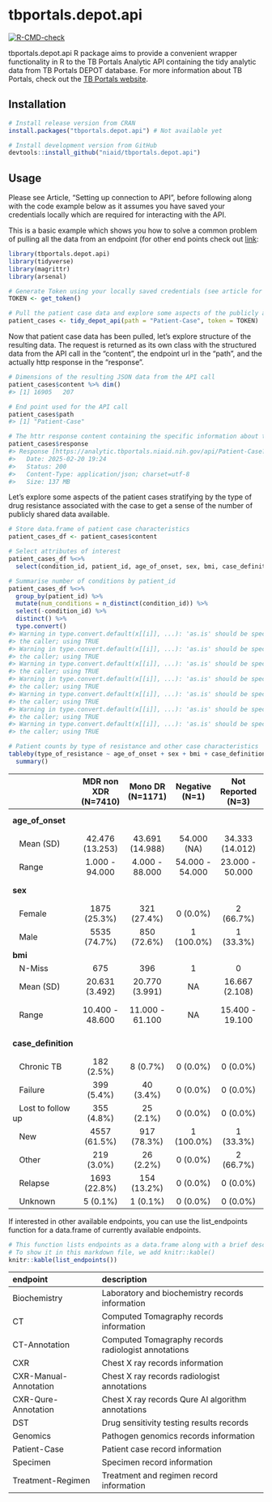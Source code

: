
<!-- README.md is generated from README.Rmd. Please edit that file -->

# tbportals.depot.api

<!-- badges: start -->

[![R-CMD-check](https://github.com/niaid/tbportals.depot.api/workflows/R-CMD-check/badge.svg)](https://github.com/niaid/tbportals.depot.api/actions)
<!-- badges: end -->

tbportals.depot.api R package aims to provide a convenient wrapper
functionality in R to the TB Portals Analytic API containing the tidy
analytic data from TB Portals DEPOT database. For more information about
TB Portals, check out the [TB Portals
website](https://tbportals.niaid.nih.gov/).

## Installation

``` r
# Install release version from CRAN
install.packages("tbportals.depot.api") # Not available yet

# Install development version from GitHub
devtools::install_github("niaid/tbportals.depot.api")
```

## Usage

Please see Article, “Setting up connection to API”, before following
along with the code example below as it assumes you have saved your
credentials locally which are required for interacting with the API.

This is a basic example which shows you how to solve a common problem of
pulling all the data from an endpoint (for other end points check out
[link](https://analytic.tbportals.niaid.nih.gov/index.html):

``` r
library(tbportals.depot.api)
library(tidyverse)
library(magrittr)
library(arsenal)

# Generate Token using your locally saved credentials (see article for how to set up)
TOKEN <- get_token()

# Pull the patient case data and explore some aspects of the publicly available cases
patient_cases <- tidy_depot_api(path = "Patient-Case", token = TOKEN)
```

Now that patient case data has been pulled, let’s explore structure of
the resulting data. The request is returned as its own class with the
structured data from the API call in the “content”, the endpoint url in
the “path”, and the actually http response in the “response”.

``` r
# Dimensions of the resulting JSON data from the API call
patient_cases$content %>% dim()
#> [1] 16905   207

# End point used for the API call
patient_cases$path
#> [1] "Patient-Case"

# The httr response content containing the specific information about the call
patient_cases$response
#> Response [https://analytic.tbportals.niaid.nih.gov/api/Patient-Case?returnCsv=false&cohortId=]
#>   Date: 2025-02-20 19:24
#>   Status: 200
#>   Content-Type: application/json; charset=utf-8
#>   Size: 137 MB
```

Let’s explore some aspects of the patient cases stratifying by the type
of drug resistance associated with the case to get a sense of the number
of publicly shared data available.

``` r
# Store data.frame of patient case characteristics
patient_cases_df <- patient_cases$content

# Select attributes of interest
patient_cases_df %<>%
  select(condition_id, patient_id, age_of_onset, sex, bmi, case_definition, type_of_resistance)

# Summarise number of conditions by patient_id
patient_cases_df %<>%
  group_by(patient_id) %>%
  mutate(num_conditions = n_distinct(condition_id)) %>%
  select(-condition_id) %>%
  distinct() %>%
  type.convert()
#> Warning in type.convert.default(x[[i]], ...): 'as.is' should be specified by
#> the caller; using TRUE
#> Warning in type.convert.default(x[[i]], ...): 'as.is' should be specified by
#> the caller; using TRUE
#> Warning in type.convert.default(x[[i]], ...): 'as.is' should be specified by
#> the caller; using TRUE
#> Warning in type.convert.default(x[[i]], ...): 'as.is' should be specified by
#> the caller; using TRUE
#> Warning in type.convert.default(x[[i]], ...): 'as.is' should be specified by
#> the caller; using TRUE
#> Warning in type.convert.default(x[[i]], ...): 'as.is' should be specified by
#> the caller; using TRUE
#> Warning in type.convert.default(x[[i]], ...): 'as.is' should be specified by
#> the caller; using TRUE

# Patient counts by type of resistance and other case characteristics
tableby(type_of_resistance ~ age_of_onset + sex + bmi + case_definition, data = patient_cases_df) %>%
  summary()
```

|                      | MDR non XDR (N=7410) | Mono DR (N=1171) | Negative (N=1)  | Not Reported (N=3) | Poly DR (N=383) | Pre-XDR (N=1225) | Sensitive (N=5255) |  XDR (N=1457)   | Total (N=16905) |  p value |
|:---------------------|:--------------------:|:----------------:|:---------------:|:------------------:|:---------------:|:----------------:|:------------------:|:---------------:|:---------------:|---------:|
| **age_of_onset**     |                      |                  |                 |                    |                 |                  |                    |                 |                 | \< 0.001 |
|    Mean (SD)         |   42.476 (13.253)    | 43.691 (14.988)  |   54.000 (NA)   |  34.333 (14.012)   | 43.225 (15.419) | 43.691 (12.716)  |  44.085 (16.007)   | 42.484 (12.887) | 43.166 (14.288) |          |
|    Range             |    1.000 - 94.000    |  4.000 - 88.000  | 54.000 - 54.000 |  23.000 - 50.000   | 1.000 - 93.000  |  7.000 - 90.000  |   1.000 - 95.000   | 3.000 - 84.000  | 1.000 - 95.000  |          |
| **sex**              |                      |                  |                 |                    |                 |                  |                    |                 |                 | \< 0.001 |
|    Female            |     1875 (25.3%)     |   321 (27.4%)    |    0 (0.0%)     |     2 (66.7%)      |   115 (30.0%)   |   268 (21.9%)    |    1501 (28.6%)    |   374 (25.7%)   |  4456 (26.4%)   |          |
|    Male              |     5535 (74.7%)     |   850 (72.6%)    |   1 (100.0%)    |     1 (33.3%)      |   268 (70.0%)   |   957 (78.1%)    |    3754 (71.4%)    |  1083 (74.3%)   |  12449 (73.6%)  |          |
| **bmi**              |                      |                  |                 |                    |                 |                  |                    |                 |                 |          |
|    N-Miss            |         675          |       396        |        1        |         0          |       113       |        43        |        2811        |       79        |      4118       |          |
|    Mean (SD)         |    20.631 (3.492)    |  20.770 (3.991)  |       NA        |   16.667 (2.108)   | 20.543 (3.807)  |  20.646 (4.045)  |   20.779 (4.154)   | 20.538 (3.541)  | 20.656 (3.723)  |          |
|    Range             |   10.400 - 48.600    | 11.000 - 61.100  |       NA        |  15.400 - 19.100   | 13.200 - 40.700 | 10.300 - 47.900  |  10.500 - 93.700   | 11.800 - 38.600 | 10.300 - 93.700 |          |
| **case_definition**  |                      |                  |                 |                    |                 |                  |                    |                 |                 | \< 0.001 |
|    Chronic TB        |      182 (2.5%)      |     8 (0.7%)     |    0 (0.0%)     |      0 (0.0%)      |    1 (0.3%)     |    87 (7.1%)     |     11 (0.2%)      |    93 (6.4%)    |   382 (2.3%)    |          |
|    Failure           |      399 (5.4%)      |    40 (3.4%)     |    0 (0.0%)     |      0 (0.0%)      |    12 (3.1%)    |    27 (2.2%)     |     39 (0.7%)      |   340 (23.3%)   |   857 (5.1%)    |          |
|    Lost to follow up |      355 (4.8%)      |    25 (2.1%)     |    0 (0.0%)     |      0 (0.0%)      |    19 (5.0%)    |    38 (3.1%)     |     85 (1.6%)      |    78 (5.4%)    |   600 (3.5%)    |          |
|    New               |     4557 (61.5%)     |   917 (78.3%)    |   1 (100.0%)    |     1 (33.3%)      |   294 (76.8%)   |   671 (54.8%)    |    4524 (86.1%)    |   447 (30.7%)   |  11412 (67.5%)  |          |
|    Other             |      219 (3.0%)      |    26 (2.2%)     |    0 (0.0%)     |     2 (66.7%)      |    10 (2.6%)    |    33 (2.7%)     |     81 (1.5%)      |    65 (4.5%)    |   436 (2.6%)    |          |
|    Relapse           |     1693 (22.8%)     |   154 (13.2%)    |    0 (0.0%)     |      0 (0.0%)      |   46 (12.0%)    |   368 (30.0%)    |     512 (9.7%)     |   433 (29.7%)   |  3206 (19.0%)   |          |
|    Unknown           |       5 (0.1%)       |     1 (0.1%)     |    0 (0.0%)     |      0 (0.0%)      |    1 (0.3%)     |     1 (0.1%)     |      3 (0.1%)      |    1 (0.1%)     |    12 (0.1%)    |          |

If interested in other available endpoints, you can use the
list_endpoints function for a data.frame of currently available
endpoints.

``` r
# This function lists endpoints as a data.frame along with a brief description. 
# To show it in this markdown file, we add knitr::kable()
knitr::kable(list_endpoints())
```

| endpoint              | description                                         |
|:----------------------|:----------------------------------------------------|
| Biochemistry          | Laboratory and biochemistry records information     |
| CT                    | Computed Tomagraphy records information             |
| CT-Annotation         | Computed Tomagraphy records radiologist annotations |
| CXR                   | Chest X ray records information                     |
| CXR-Manual-Annotation | Chest X ray records radiologist annotations         |
| CXR-Qure-Annotation   | Chest X ray records Qure AI algorithm annotations   |
| DST                   | Drug sensitivity testing results records            |
| Genomics              | Pathogen genomics records information               |
| Patient-Case          | Patient case record information                     |
| Specimen              | Specimen record information                         |
| Treatment-Regimen     | Treatment and regimen record information            |
